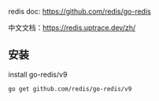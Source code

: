 
redis doc: https://github.com/redis/go-redis

中文文档：https://redis.uptrace.dev/zh/

## 安装
install go-redis/v9
```shell
go get github.com/redis/go-redis/v9
```